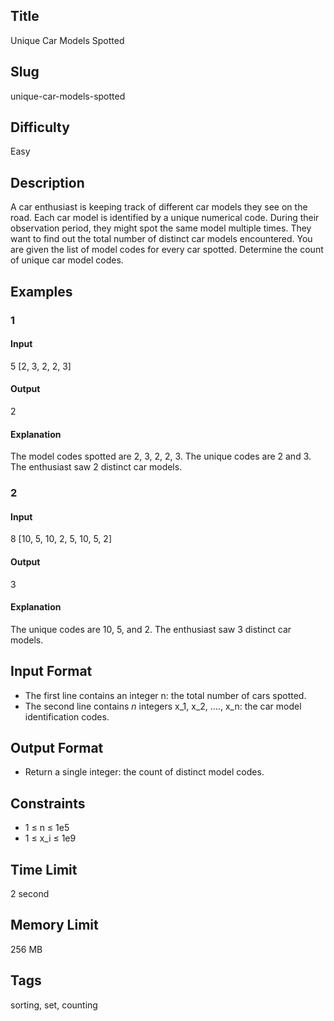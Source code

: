## Title

Unique Car Models Spotted

## Slug

unique-car-models-spotted

## Difficulty

Easy

## Description

A car enthusiast is keeping track of different car models they see on the road. Each car model is identified by a unique numerical code. During their observation period, they might spot the same model multiple times. They want to find out the total number of distinct car models encountered. You are given the list of model codes for every car spotted. Determine the count of unique car model codes.

## Examples

### 1

#### Input

5
[2, 3, 2, 2, 3]

#### Output

2

#### Explanation

The model codes spotted are 2, 3, 2, 2, 3. The unique codes are 2 and 3. The enthusiast saw 2 distinct car models.

### 2

#### Input

8
[10, 5, 10, 2, 5, 10, 5, 2]

#### Output

3

#### Explanation

The unique codes are 10, 5, and 2. The enthusiast saw 3 distinct car models.

## Input Format

- The first line contains an integer n: the total number of cars spotted.
- The second line contains $n$ integers x_1, x_2, ...., x_n: the car model identification codes.

## Output Format

- Return a single integer: the count of distinct model codes.

## Constraints

- 1 ≤ n ≤ 1e5
- 1 ≤ x_i ≤ 1e9

## Time Limit

2 second

## Memory Limit

256 MB

## Tags

sorting, set, counting